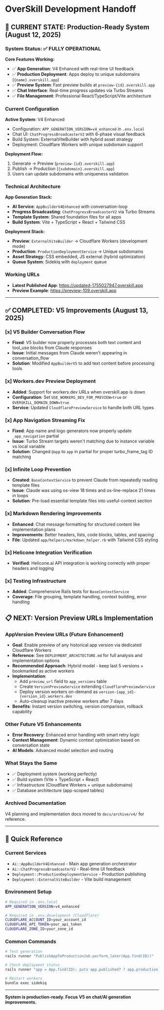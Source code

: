 # OverSkill Development Handoff

## 🎯 CURRENT STATE: Production-Ready System (August 12, 2025)

### System Status: ✅ FULLY OPERATIONAL

**Core Features Working:**
- ✅ **App Generation**: V4 Enhanced with real-time UI feedback
- ✅ **Production Deployment**: Apps deploy to unique subdomains (`{name}.overskill.app`)
- ✅ **Preview System**: Fast preview builds at `preview-{id}.overskill.app`
- ✅ **Chat Interface**: Real-time progress updates via Turbo Streams
- ✅ **File Management**: Professional React/TypeScript/Vite architecture

### Current Configuration

**Active System**: V4 Enhanced
- Configuration: `APP_GENERATION_VERSION=v4_enhanced` in `.env.local`
- Chat UI: `ChatProgressBroadcasterV2` with 6-phase visual feedback
- Build System: ExternalViteBuilder with hybrid asset strategy
- Deployment: Cloudflare Workers with unique subdomain support

**Deployment Flow:**
1. Generate → Preview (`preview-{id}.overskill.app`)
2. Publish → Production (`{subdomain}.overskill.app`)
3. Users can update subdomains with uniqueness validation

### Technical Architecture

**App Generation Stack:**
- **AI Service**: `AppBuilderV4Enhanced` with conversation-loop
- **Progress Broadcasting**: `ChatProgressBroadcasterV2` via Turbo Streams
- **Template System**: Shared foundation files for all apps
- **Build System**: Vite + TypeScript + React + Tailwind CSS

**Deployment Stack:**
- **Preview**: `ExternalViteBuilder` → Cloudflare Workers (development mode)
- **Production**: `ProductionDeploymentService` → Unique subdomains
- **Asset Strategy**: CSS embedded, JS external (hybrid optimization)
- **Queue System**: Sidekiq with `deployment` queue

### Working URLs
- **Latest Published App**: https://updated-1755027947.overskill.app
- **Preview Example**: https://preview-109.overskill.app

---

## ✅ COMPLETED: V5 Improvements (August 13, 2025)

### [x] V5 Builder Conversation Flow
- **Fixed**: V5 builder now properly processes both text content and tool_use blocks from Claude responses
- **Issue**: Initial messages from Claude weren't appearing in conversation_flow
- **Solution**: Modified `AppBuilderV5` to add text content before processing tools

### [x] Workers.dev Preview Deployment  
- **Added**: Support for workers.dev URLs when overskill.app is down
- **Configuration**: Set `USE_WORKERS_DEV_FOR_PREVIEW=true` or `OVERSKILL_DOMAIN_DOWN=true`
- **Service**: Updated `CloudflarePreviewService` to handle both URL types

### [x] App Navigation Streaming Fix
- **Fixed**: App name and logo generators now properly update `_app_navigation` partial
- **Issue**: Turbo Stream targets weren't matching due to instance variable vs local variable
- **Solution**: Changed `@app` to `app` in partial for proper turbo_frame_tag ID matching

### [x] Infinite Loop Prevention
- **Created**: `BaseContextService` to prevent Claude from repeatedly reading template files
- **Issue**: Claude was using os-view 18 times and os-line-replace 21 times in loops
- **Solution**: Pre-load essential template files into useful-context section

### [x] Markdown Rendering Improvements
- **Enhanced**: Chat message formatting for structured content like implementation plans
- **Improvements**: Better headers, lists, code blocks, tables, and spacing
- **File**: Updated `app/helpers/markdown_helper.rb` with Tailwind CSS styling

### [x] Helicone Integration Verification
- **Verified**: Helicone.ai API integration is working correctly with proper headers and logging

### [x] Testing Infrastructure
- **Added**: Comprehensive Rails tests for `BaseContextService`
- **Coverage**: File grouping, template handling, context building, error handling

## 📋 NEXT: Version Preview URLs Implementation

### AppVersion Preview URLs (Future Enhancement)
- **Goal**: Enable preview of any historical app version via dedicated Cloudflare Workers
- **Reference**: See `DEPLOYMENT_ARCHITECTURE.md` for full analysis and implementation options
- **Recommended Approach**: Hybrid model - keep last 5 versions + bookmarked as active workers
- **Implementation**:
  - Add `preview_url` field to `app_versions` table
  - Create `VersionPreviewService` extending `CloudflarePreviewService`
  - Deploy version workers on-demand as `version-{app_id}-{version_id}.workers.dev`
  - Auto-cleanup inactive preview workers after 7 days
- **Benefits**: Instant version switching, version comparison, rollback capability

### Other Future V5 Enhancements
- **Error Recovery**: Enhanced error handling with smart retry logic
- **Context Management**: Dynamic context optimization based on conversation state
- **AI Models**: Advanced model selection and routing

### What Stays the Same
- ✅ Deployment system (working perfectly)
- ✅ Build system (Vite + TypeScript + React)
- ✅ Infrastructure (Cloudflare Workers + unique subdomains)
- ✅ Database architecture (app-scoped tables)

### Archived Documentation
V4 planning and implementation docs moved to `docs/archive/v4/` for reference.

---

## 🔧 Quick Reference

### Current Services
- `Ai::AppBuilderV4Enhanced` - Main app generation orchestrator
- `Ai::ChatProgressBroadcasterV2` - Real-time UI feedback
- `Deployment::ProductionDeploymentService` - Production publishing
- `Deployment::ExternalViteBuilder` - Vite build management

### Environment Setup
```bash
# Required in .env.local
APP_GENERATION_VERSION=v4_enhanced

# Required in .env.development (Cloudflare)
CLOUDFLARE_ACCOUNT_ID=your_account_id
CLOUDFLARE_API_TOKEN=your_api_token
CLOUDFLARE_ZONE_ID=your_zone_id
```

### Common Commands
```bash
# Test generation
rails runner "PublishAppToProductionJob.perform_later(App.find(ID))"

# Check deployment status
rails runner "app = App.find(ID); puts app.published? ? app.production_url : 'Not published'"

# Restart workers
bundle exec sidekiq
```

---

**System is production-ready. Focus V5 on chat/AI generation improvements.**